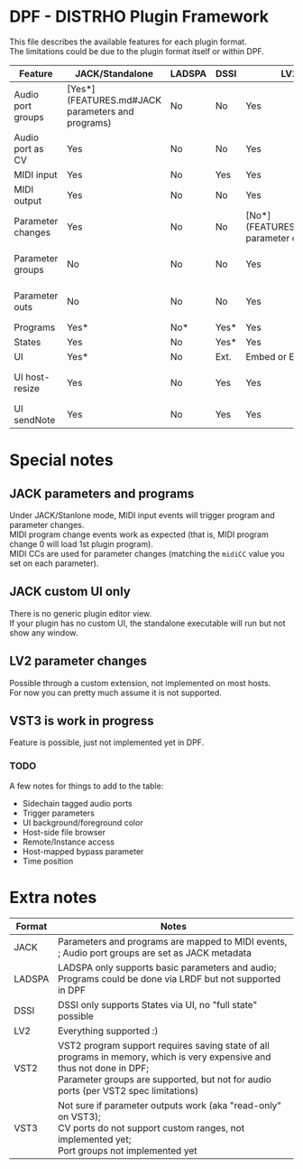 # DPF - DISTRHO Plugin Framework

This file describes the available features for each plugin format.  
The limitations could be due to the plugin format itself or within DPF.

| Feature           | JACK/Standalone | LADSPA | DSSI | LV2           | VST2   | VST3   |
|-------------------|-----------------|--------|------|---------------|--------|--------|
| Audio port groups | [Yes*](FEATURES.md#JACK parameters and programs)            | No     | No   | Yes | No   | No*  |
| Audio port as CV  | Yes             | No     | No   | Yes           | No     | [No*](FEATURES.md#VST3 is work in progress)  |
| MIDI input        | Yes             | No     | Yes  | Yes           | Yes    | Yes    |
| MIDI output       | Yes             | No     | No   | Yes           | Yes    | Yes    |
| Parameter changes | Yes             | No     | No   | [No*](FEATURES.md#LV2 parameter changes)         | Yes    | Yes    |
| Parameter groups  | No              | No     | No   | Yes           | Yes*   | [No*](FEATURES.md#VST3 is work in progress)  |
| Parameter outs    | No              | No     | No   | Yes           | Yes    | [No*](FEATURES.md#VST3 is work in progress)  |
| Programs          | Yes*            | No*    | Yes* | Yes           | No*    | Yes    |
| States            | Yes             | No     | Yes* | Yes           | Yes    | Yes    |
| UI                | Yes*            | No     | Ext. | Embed or Ext. | Embed  | Embed  |
| UI host-resize    | Yes             | No     | Yes  | Yes           | No     | [No*](FEATURES.md#VST3 is work in progress)  |
| UI sendNote       | Yes             | No     | Yes  | Yes           | Yes    | Yes    |

# Special notes

## JACK parameters and programs

Under JACK/Stanlone mode, MIDI input events will trigger program and parameter changes.  
MIDI program change events work as expected (that is, MIDI program change 0 will load 1st plugin program).  
MIDI CCs are used for parameter changes (matching the `midiCC` value you set on each parameter).

## JACK custom UI only

There is no generic plugin editor view.  
If your plugin has no custom UI, the standalone executable will run but not show any window.

## LV2 parameter changes

Possible through a custom extension, not implemented on most hosts.  
For now you can pretty much assume it is not supported.

## VST3 is work in progress

Feature is possible, just not implemented yet in DPF.

### TODO

A few notes for things to add to the table:

 - Sidechain tagged audio ports
 - Trigger parameters
 - UI background/foreground color
 - Host-side file browser
 - Remote/Instance access
 - Host-mapped bypass parameter
 - Time position

# Extra notes

| Format | Notes |
|--------|-------|
| JACK   | Parameters and programs are mapped to MIDI events, ; Audio port groups are set as JACK metadata |
| LADSPA | LADSPA only supports basic parameters and audio;<br/> Programs could be done via LRDF but not supported in DPF |
| DSSI   | DSSI only supports States via UI, no "full state" possible |
| LV2    | Everything supported :) |
| VST2   | VST2 program support requires saving state of all programs in memory, which is very expensive and thus not done in DPF;<br/> Parameter groups are supported, but not for audio ports (per VST2 spec limitations) |
| VST3   | Not sure if parameter outputs work (aka "read-only" on VST3);<br/> CV ports do not support custom ranges, not implemented yet;<br/> Port groups not implemented yet |
